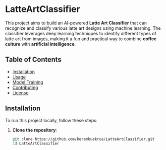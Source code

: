 # LatteArtClassifier

This project aims to build an AI-powered **Latte Art Classifier** that can recognize and classify various latte art designs using machine learning. The classifier leverages deep learning techniques to identify different types of latte art from images, making it a fun and practical way to combine **coffee culture** with **artificial intelligence**.

## Table of Contents
- [Installation](#installation)
- [Usage](#usage)
- [Model Training](#model-training)
- [Contributing](#contributing)
- [License](#license)

## Installation

To run this project locally, follow these steps:

1. **Clone the repository**:
   ```bash
   git clone https://github.com/kerembuekrue/LatteArtClassifier.git
   cd LatteArtClassifier

